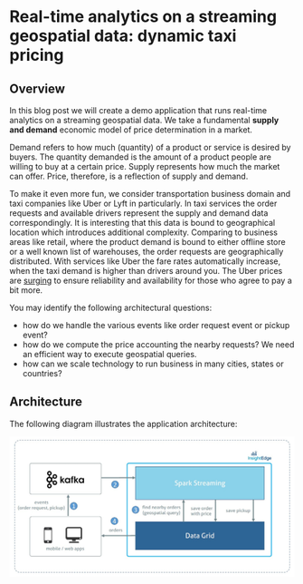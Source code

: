 # Real-time analytics on a streaming geospatial data: dynamic taxi pricing

## Overview

In this blog post we will create a demo application that runs real-time analytics on a streaming geospatial data.
We take a fundamental **supply and demand** economic model of price determination in a market.

Demand refers to how much (quantity) of a product or service is desired by buyers.
The quantity demanded is the amount of a product people are willing to buy at a certain price.
Supply represents how much the market can offer. Price, therefore, is a reflection of supply and demand.

To make it even more fun, we consider transportation business domain and taxi companies like Uber or Lyft in particularly.
In taxi services the order requests and available drivers represent the supply and demand data correspondingly.
It is interesting that this data is bound to geographical location which introduces additional complexity. Comparing to business areas like
retail, where the product demand is bound to either offline store or a well known list of warehouses, the order requests are geographically distributed.
With services like Uber the fare rates automatically increase, when the taxi demand is higher than drivers around you.
The Uber prices are [surging](https://help.uber.com/h/19572af0-d494-4885-a1ef-1a0d54d0e68f) to ensure reliability and availability for those who agree to pay a bit more.

You may identify the following architectural questions:
- how do we handle the various events like order request event or pickup event?
- how do we compute the price accounting the nearby requests? We need an efficient way to execute geospatial queries.
- how can we scale technology to run business in many cities, states or countries?


## Architecture

The following diagram illustrates the application architecture:

![Alt architecture](img/geo-demo-arch-diagram.jpg?raw=true "architecture")


